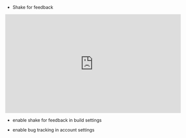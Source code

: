- Shake for feedback

<iframe width="560" height="315" src="https://www.youtube.com/embed/X1UHezl__Ac" frameborder="0" allowfullscreen></iframe>

- enable shake for feedback in build settings

- enable bug tracking in account settings
